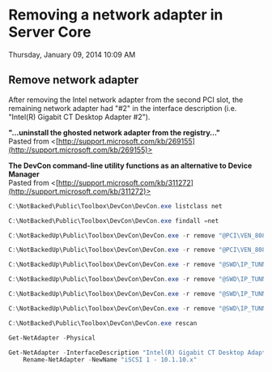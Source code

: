 ﻿# Removing a network adapter in Server Core

Thursday, January 09, 2014
10:09 AM

## Remove network adapter

After removing the Intel network adapter from the second PCI slot, the remaining network adapter had "#2" in the interface description (i.e. "Intel(R) Gigabit CT Desktop Adapter #2").

**"...uninstall the ghosted network adapter from the registry…"**\
Pasted from <[http://support.microsoft.com/kb/269155](http://support.microsoft.com/kb/269155)>

**The DevCon command-line utility functions as an alternative to Device Manager**\
Pasted from <[http://support.microsoft.com/kb/311272](http://support.microsoft.com/kb/311272)>

```PowerShell
C:\NotBacked\Public\Toolbox\DevCon\DevCon.exe listclass net

C:\NotBacked\Public\Toolbox\DevCon\DevCon.exe findall =net

C:\NotBackedUp\Public\Toolbox\DevCon\DevCon.exe -r remove "@PCI\VEN_8086&DEV_10D3&SUBSYS_A01F8086&REV_00\4&1E036870&0&0048"

C:\NotBackedUp\Public\Toolbox\DevCon\DevCon.exe -r remove "@PCI\VEN_8086&DEV_10D3&SUBSYS_A01F8086&REV_00\4&19B43EC8&0&0038"

C:\NotBackedUp\Public\Toolbox\DevCon\DevCon.exe -r remove "@SWD\IP_TUNNEL_VBUS\ISATAP_0"

C:\NotBackedUp\Public\Toolbox\DevCon\DevCon.exe -r remove "@SWD\IP_TUNNEL_VBUS\ISATAP_1"

C:\NotBackedUp\Public\Toolbox\DevCon\DevCon.exe -r remove "@SWD\IP_TUNNEL_VBUS\ISATAP_2"

C:\NotBackedUp\Public\Toolbox\DevCon\DevCon.exe -r remove "@SWD\IP_TUNNEL_VBUS\ISATAP_3"

C:\NotBacked\Public\Toolbox\DevCon\DevCon.exe rescan

Get-NetAdapter -Physical

Get-NetAdapter -InterfaceDescription "Intel(R) Gigabit CT Desktop Adapter" |
    Rename-NetAdapter -NewName "iSCSI 1 - 10.1.10.x"
```
